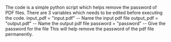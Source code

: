 The code is a simple python script which helps remove the password of PDF files.
There are 3 variables which needs to be edited before executing the code.
input_pdf = "input.pdf" -- Name the input pdf file
output_pdf = "output.pdf" -- Name the output pdf file
password = "password" -- Give the password for the file
This will help remove the password of the pdf file permanently.

